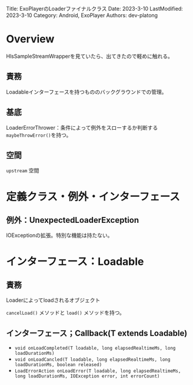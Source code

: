 Title: ExoPlayerのLoaderファイナルクラス
Date: 2023-3-10
LastModified: 2023-3-10
Category: Android, ExoPlayer
Authors: dev-platong

# Overview

HlsSampleStreamWrapperを見ていたら、出てきたので軽めに触れる。

## 責務

Loadableインターフェースを持つもののバックグラウンドでの管理。

## 基底

LoaderErrorThrower：条件によって例外をスローするか判断する `maybeThrowError()`を持つ。

## 空間

`upstream` 空間

# 定義クラス・例外・インターフェース

## 例外：UnexpectedLoaderException

IOExceptionの拡張。特別な機能は持たない。

# インターフェース：Loadable

## 責務

Loaderによってloadされるオブジェクト

`cancelLoad()` メソッドと `load()` メソッドを持つ。

## インターフェース；Callback(T extends Loadable)

- `void onLoadCompleted(T loadable, long elapsedRealtimeMs, long loadDurationMs)`
- `void onLoadCancled(T loadable, long elapsedRealtimeMs, long loadDurationMs, boolean released)`
- `LoadErrorAction onLoadError(T loadable, long elapsedRealtimeMs, long loadDurationMs, IOException error, int errorCount)`